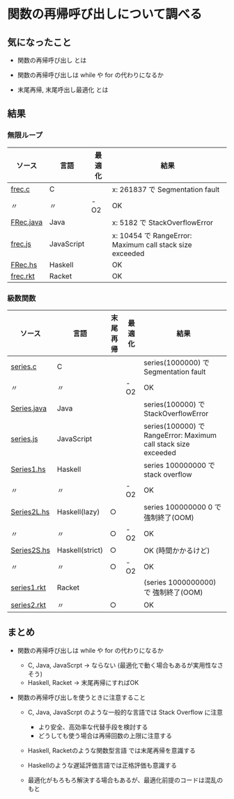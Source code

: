 # 関数の再帰呼び出しについて調べる

## 気になったこと
	
* 関数の再帰呼び出し とは

* 関数の再帰呼び出しは while や for の代わりになるか

* 末尾再帰, 末尾呼出し最適化 とは



## 結果


### 無限ループ


| ソース         | 言語             | 最適化 | 結果 |
|--------------|----------------- | ----- | ---- |
| [frec.c](c/frec.c)       | C                |       | x: 261837 で Segmentation fault |
| 〃           | 〃                | -O2   | OK |
| [FRec.java](java/FRec.java)    | Java             |       | x: 5182 で StackOverflowError |
| [frec.js](js/frec.js)      | JavaScript       |       | x: 10454 で RangeError: Maximum call stack size exceeded |
| [FRec.hs](haskell/FRec.hs)      | Haskell          |       | OK |
| [frec.rkt](lisp/frec.rkt)     | Racket          |       | OK |
	
	

		
### 級数関数

| ソース         | 言語             |末尾再帰| 最適化 | 結果 |
|--------------|----------------- | ----- | ---- | ---- |
| [series.c](c/series.c)     | C                |       |      | series(1000000) で Segmentation fault |
| 〃            |〃                |      | -O2   | OK  |  
| [Series.java](java/Series.java)  | Java             |       |      | series(100000) で StackOverflowError |
| [series.js](js/series.js)    | JavaScript       |       |      | series(100000) で RangeError: Maximum call stack size exceeded  |
| [Series1.hs](haskell/Series1.hs)   | Haskell          |       |      | series 100000000 で stack overflow |
| 〃            |〃                 |      | -O2  | OK  |
| [Series2L.hs](haskell/Series2L.hs)  | Haskell(lazy)    |○      |      | series 100000000 0 で 強制終了(OOM) |
| 〃            |〃                |○      | -O2  | OK |
| [Series2S.hs](haskell/Series2S.hs)  | Haskell(strict)  |○      |      | OK (時間かかるけど) |
| 〃            |〃                |○      | -O2  | OK |
| [series1.rkt](lisp/series1.rkt)  | Racket           |       |      | (series 1000000000) で 強制終了(OOM) |
| [series2.rkt](lisp/series2.rkt)  | 〃               |○     |       | OK |



	
	
## まとめ


  * 関数の再帰呼び出しは while や for の代わりになるか
    * C, Java, JavaScrpt -> ならない (最適化で動く場合もあるが実用性なさそう)
    * Haskell, Racket -> 末尾再帰にすればOK

	
  * 関数の再帰呼び出しを使うときに注意すること

    * C, Java, JavaScrpt のような一般的な言語では Stack Overflow に注意
      * より安全、高効率な代替手段を検討する
      * どうしても使う場合は再帰回数の上限に注意する

    * Haskell, Racketのような関数型言語 では末尾再帰を意識する

    * Haskellのような遅延評価言語では正格評価も意識する

    * 最適化がもろもろ解決する場合もあるが、最適化前提のコードは混乱のもと
